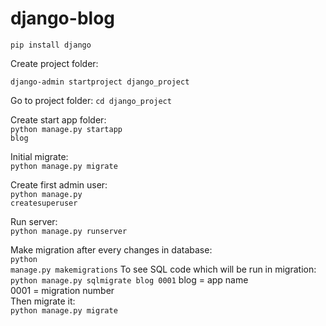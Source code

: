 # django-blog

<code>pip install django</code>

<p>Create project folder:</p>
<code>django-admin startproject django_project</code>

<p>Go to project folder:
<code>cd django_project</code></p>

Create start app folder:<br>
<code>python manage.py startapp blog</code>

Initial migrate:<br>
<code>python manage.py migrate</code>

Create first admin user:<br>
<code>python manage.py createsuperuser</code>

Run server:<br>
<code>python manage.py runserver</code>

Make migration after every changes in database:<br>
<code>python manage.py makemigrations</code>
To see SQL code which will be run in migration:<br>
<code>python manage.py sqlmigrate blog 0001</code>
blog = app name<br>
0001 = migration number<br>
Then migrate it:<br>
<code>python manage.py migrate</code>